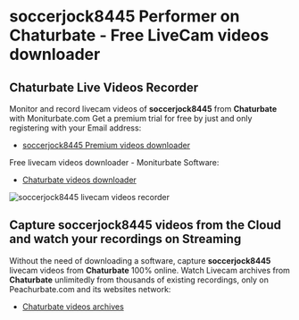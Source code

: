 # soccerjock8445 Performer on Chaturbate - Free LiveCam videos downloader

## Chaturbate Live Videos Recorder

Monitor and record livecam videos of **soccerjock8445** from **Chaturbate** with Moniturbate.com
Get a premium trial for free by just and only registering with your Email address:
* [soccerjock8445 Premium videos downloader](https://moniturbate.com/request-demo-licence-key.html)

Free livecam videos downloader - Moniturbate Software:
* [Chaturbate videos downloader](https://moniturbate.com/moniturbate-download-software.html)

![soccerjock8445 livecam videos recorder](https://peachurnet.com/templates/moniturbate-software.png)


## Capture soccerjock8445 videos from the Cloud and watch your recordings on Streaming

Without the need of downloading a software, capture **soccerjock8445** livecam videos from **Chaturbate** 100% online.
Watch Livecam archives from **Chaturbate** unlimitedly from thousands of existing recordings, only on Peachurbate.com and its websites network:
* [Chaturbate videos archives](https://peachurnet.com/)